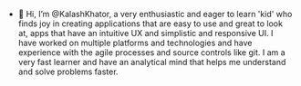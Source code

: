 - 👋 Hi, I’m @KalashKhator, a very enthusiastic and eager to learn 'kid' who finds joy in creating applications that are easy to use and great to look at, apps that have an intuitive UX and simplistic and responsive UI.
I have worked on multiple platforms and technologies and have experience with the agile processes and source controls like git. I am a very fast learner and have an analytical mind that helps me understand and solve problems faster.

<!---
KalashKhator/KalashKhator is a ✨ special ✨ repository because its `README.md` (this file) appears on your GitHub profile.
You can click the Preview link to take a look at your changes.
--->
